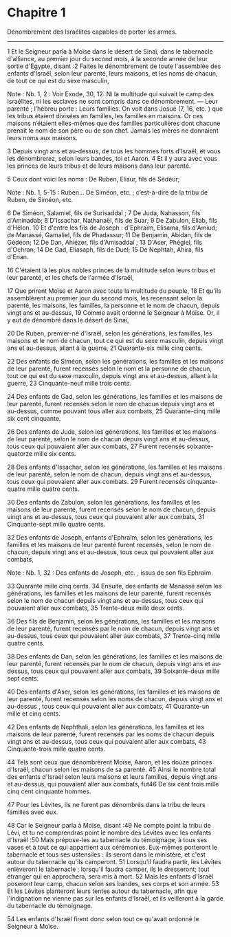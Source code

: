 # Chapitre 1

Dénombrement des Israélites capables de porter les armes.

***

1 Et le Seigneur parla à Moïse dans le désert de Sinaï, dans le tabernacle d'alliance, au premier jour du second mois, à la seconde année de leur sortie d'Egypte, disant :2 Faites le dénombrement de toute l'assemblée des enfants d'Israël, selon leur parenté, leurs maisons, et les noms de chacun, de tout ce qui est du sexe masculin,

<span class="bible-note">Note : </span> Nb. 1, 2 : Voir Exode, 30, 12. Ni la multitude qui suivait le camp des Israélites, ni les esclaves ne sont compris dans ce dénombrement. ― Leur parenté ; l’hébreu porte : Leurs familles. On voit dans Josué (7, 16, etc. ) que les tribus étaient divisées en familles, les familles en maisons. Or ces maisons n’étaient elles-mêmes que des familles particulières dont chacune prenait le nom de son père ou de son chef. Jamais les mères ne donnaient leurs noms aux maisons.

3 Depuis vingt ans et au-dessus, de tous les hommes forts d'Israël, et vous les dénombrerez, selon leurs bandes, toi et Aaron. 4 Et il y aura avec vous les princes de leurs tribus et de leurs maisons dans leur parenté.


5 Ceux dont voici les noms : De Ruben, Elisur, fils de Sédéur;

<span class="bible-note">Note : </span> Nb. 1, 5-15 : Ruben… De Siméon, etc. ; c’est-à-dire de la tribu de Ruben, de Siméon, etc.

6 De Siméon, Salamiel, fils de Surisaddaï ; 7 De Juda, Nahasson, fils d'Aminadab; 8 D'Issachar, Nathanaël, fils de Suar; 9 De Zabulon, Eliab, fils d'Hélon. 10 Et d'entre les fils de Joseph : d'Ephraïm, Elisama, fils d'Amiud; de Manassé, Gamaliel, fils de Phadassur; 11 De Benjamin, Abidan, fils de Gédéon; 12 De Dan, Ahiézer, fils d'Amisaddaï ; 13 D'Aser, Phégiel, fils d'Ochran; 14 De Gad, Eliasaph, fils de Duel; 15 De Nephtah, Ahira, fils d'Enan.


16 C'étaient là les plus nobles princes de la multitude selon leurs tribus et leur parenté, et les chefs de l'armée d'Israël,


17 Que prirent Moïse et Aaron avec toute la multitude du peuple, 18 Et qu'ils assemblèrent au premier jour du second mois, les recensant selon la parenté, les maisons, les familles, la personne et le nom de chacun, depuis vingt ans et au-dessus, 19 Comme avait ordonné le Seigneur à Moïse. Or, il y eut de dénombré dans le désert de Sinaï,


20 De Ruben, premier-né d'Israël, selon les générations, les familles, les maisons et le nom de chacun, tout ce qui est du sexe masculin, depuis vingt ans et au-dessus, allant à la guerre, 21 Quarante-six mille cinq cents.


22 Des enfants de Siméon, selon les générations, les familles et les maisons de leur parenté, furent recensés selon le nom et la personne de chacun, tout ce qui est du sexe masculin, depuis vingt ans et au-dessus, allant à la guerre, 23 Cinquante-neuf mille trois cents.


24 Des enfants de Gad, selon les générations, les familles et les maisons de leur parenté, furent recensés selon le nom de chacun depuis vingt ans et au-dessus, comme pouvant tous aller aux combats, 25 Quarante-cinq mille six cent cinquante.


26 Des enfants de Juda, selon les générations, les familles et les maisons de leur parenté, selon le nom de chacun depuis vingt ans et au-dessus, tous ceux qui pouvaient aller aux combats, 27 Furent recensés soixante-quatorze mille six cents.


28 Des enfants d'Issachar, selon les générations, les familles et les maisons de leur parenté, selon le nom de chacun, depuis vingt ans et au-dessus, tous ceux qui pouvaient aller aux combats. 29 Furent recensés cinquante-quatre mille quatre cents.


30 Des enfants de Zabulon, selon les générations, les familles et les maisons de leur parenté, furent recensés selon le nom de chacun, depuis vingt ans et au-dessus, tous ceux qui pouvaient aller aux combats, 31 Cinquante-sept mille quatre cents.


32 Des enfants de Joseph, enfants d'Ephraïm, selon les générations, les familles et les maisons de leur parenté furent recensés, selon le nom de chacun, depuis vingt ans et au-dessus, tous ceux qui pouvaient aller aux combats,

<span class="bible-note">Note : </span> Nb. 1, 32 : Des enfants de Joseph, etc. , issus de son fils Ephraïm.

33 Quarante mille cinq cents. 34 Ensuite, des enfants de Manassé selon les générations, les familles et les maisons de leur parenté, furent recensés selon le nom de chacun depuis vingt ans et au-dessus, tous ceux qui pouvaient aller aux combats, 35 Trente-deux mille deux cents.


36 Des fils de Benjamin, selon les générations, les familles et les maisons de leur parenté, furent recensés par le nom de chacun, depuis vingt ans et au-dessus, tous ceux qui pouvaient aller aux combats, 37 Trente-cinq mille quatre cents.


38 Des enfants de Dan, selon les générations, les familles et les maisons de leur parenté, furent recensés par le nom de chacun, depuis vingt ans et au-dessus, tous ceux qui pouvaient aller aux combats, 39 Soixante-deux mille sept cents.


40 Des enfants d'Aser, selon les générations, les familles et les maisons de leur parenté, furent recensés selon les noms de chacun, depuis vingt ans et au-dessus , tous ceux qui pouvaient aller aux combats, 41 Quarante-un mille et cinq cents.


42 Des enfants de Nephthali, selon les générations, les familles et les maisons de leur parenté, furent recensés par les noms de chacun depuis vingt ans et au-dessus, tous ceux qui pouvaient aller aux combats, 43 Cinquante-trois mille quatre cents.


44 Tels sont ceux que dénombrèrent Moïse, Aaron, et les douze princes d'Israël, chacun selon les maisons de sa parenté. 45 Ainsi le nombre total des enfants d'Israël selon leurs maisons et leurs familles, depuis vingt ans et au-dessus, qui pouvaient aller aux combats, fut46 De six cent trois mille cinq cent cinquante hommes.


47 Pour les Lévites, ils ne furent pas dénombrés dans la tribu de leurs familles avec eux.


48 Car le Seigneur parla à Moïse, disant :49 Ne compte point la tribu de Lévi, et tu ne comprendras point le nombre des Lévites avec les enfants d'Israël :50 Mais prépose-les au tabernacle du témoignage, à tous ses vases et à tout ce qui appartient aux cérémonies. Eux-mêmes porteront le tabernacle et tous ses ustensiles : ils seront dans le ministère, et c'est autour du tabernacle qu'ils camperont. 51 Lorsqu'il faudra partir, les Lévites enlèveront le tabernacle ; lorsqu'il faudra camper, ils le dresseront; tout étranger qui en approchera, sera mis à mort. 52 Mais les enfants d'Israël poseront leur camp, chacun selon ses bandes, ses corps et son armée. 53 Et les Lévites planteront leurs tentes autour du tabernacle, afin que l'indignation ne vienne pas sur les enfants d'Israël, et ils veilleront à la garde du tabernacle du témoignage.


54 Les enfants d'Israël firent donc selon tout ce qu'avait ordonné le Seigneur à Moïse.


